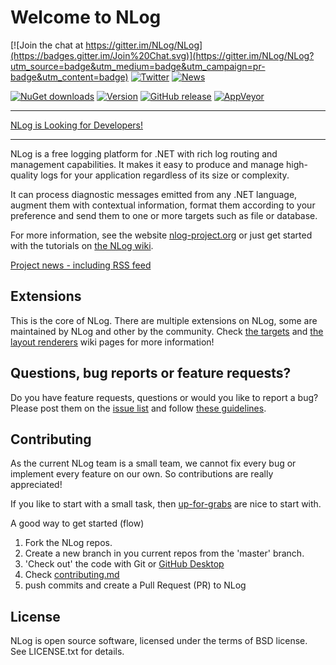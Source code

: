 Welcome to NLog
===

[![Join the chat at https://gitter.im/NLog/NLog](https://badges.gitter.im/Join%20Chat.svg)](https://gitter.im/NLog/NLog?utm_source=badge&utm_medium=badge&utm_campaign=pr-badge&utm_content=badge)
[![Twitter](https://img.shields.io/badge/Twitter-NLogOfficial-blue.svg)](https://twitter.com/nlogofficial)
[![News](https://img.shields.io/badge/News-5_aug_2015-orange.svg)](http://nlog-project.org/archives/)

[![NuGet downloads](https://img.shields.io/nuget/dt/NLog.svg)](https://www.nuget.org/packages/NLog)
[![Version](https://img.shields.io/nuget/v/NLog.svg)](https://www.nuget.org/packages/NLog) 
[![GitHub release](https://img.shields.io/github/release/NLog/NLog.svg)](https://github.com/NLog/NLog/releases)
[![AppVeyor](https://img.shields.io/appveyor/ci/Xharze/nlog-134/master.svg)](https://ci.appveyor.com/project/Xharze/nlog-134/branch/master)
<!--[![Pre-release version](https://img.shields.io/nuget/vpre/NLog.svg)](https://www.nuget.org/packages/NLog)--> 

---

[NLog is Looking for Developers!](http://nlog-project.org/2015/08/05/NLog-is-looking-for-developers.html)

---

NLog is a free logging platform for .NET with rich log routing and management 
capabilities. It makes it easy to produce and manage high-quality logs for 
your application regardless of its size or complexity. 

It can process diagnostic messages emitted from any .NET language, augment 
them with contextual information, format them according to your preference 
and send them to one or more targets such as file or database. 

For more information, see the website [nlog-project.org](http://nlog-project.org)
or just get started with the tutorials on [the NLog wiki](https://github.com/NLog/NLog/wiki).

[Project news - including RSS feed](http://nlog-project.org/archives/)

Extensions
---
This is the core of NLog. There are multiple extensions on NLog, some are maintained by NLog and other by the community. Check [the targets](https://github.com/NLog/NLog/wiki/Targets#targets) and [the layout renderers](https://github.com/NLog/NLog/wiki/Layout-Renderers#layout-renderers) wiki pages for more information!


Questions, bug reports or feature requests?
---
Do you have feature requests, questions or would you like to report a bug? Please post them on the [issue list](https://github.com/NLog/NLog/issues) and follow [these guidelines](CONTRIBUTING.md).


Contributing
---
As the current NLog team is a small team, we cannot fix every bug or implement every feature on our own. So contributions are really appreciated!

If you like to start with a small task, then
[up-for-grabs](https://github.com/NLog/NLog/issues?utf8=%E2%9C%93&q=is%3Aopen+is%3Aissue+label%3Aup-for-grabs+-label%3A%22almost+ready%22+)  are nice to start with.


A good way to get started (flow)


1. Fork the NLog repos. 
1. Create a new branch in you current repos from the 'master' branch.
1. 'Check out' the code with Git or [GitHub Desktop](https://desktop.github.com/)
1. Check [contributing.md](https://github.com/NLog/NLog/blob/master/CONTRIBUTING.md#sync-projects)
1. push commits and create a Pull Request (PR) to NLog


License
---
NLog is open source software, licensed under the terms of BSD license. 
See LICENSE.txt for details.
